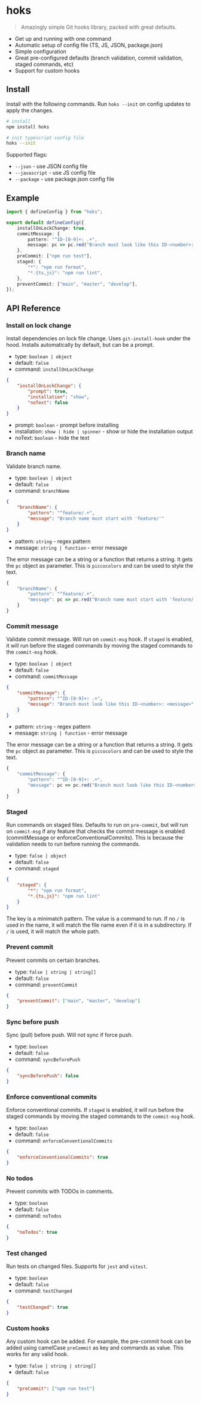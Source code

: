 # hoks

> Amazingly simple Git hooks library, packed with great defaults.

-   Get up and running with one command
-   Automatic setup of config file (TS, JS, JSON, package.json)
-   Simple configuration
-   Great pre-configured defaults (branch validation, commit validation, staged commands, etc)
-   Support for custom hooks

## Install

Install with the following commands. Run `hoks --init` on config updates to apply the changes.

```bash
# install
npm install hoks

# init typescript config file
hoks --init
```

Supported flags:

-   `--json` - use JSON config file
-   `--javascript` - use JS config file
-   `--package` - use package.json config file

## Example

```ts
import { defineConfig } from "hoks";

export default defineConfig({
    installOnLockChange: true,
    commitMessage: {
        pattern: "^ID-[0-9]+: .+",
        message: pc => pc.red("Branch must look like this ID-<number>: <message>"),
    },
    preCommit: ["npm run test"],
    staged: {
        "*": "npm run format",
        "*.{ts,js}": "npm run lint",
    },
    preventCommit: ["main", "master", "develop"],
});
```

## API Reference

### Install on lock change

Install dependencies on lock file change. Uses `git-install-hook` under the hood. Installs automatically by default, but can be a prompt.

-   type: `boolean | object`
-   default: `false`
-   command: `installOnLockChange`

```json
{
    "installOnLockChange": {
        "prompt": true,
        "installation": "show",
        "noText": false
    }
}
```

-   prompt: `boolean` - prompt before installing
-   installation: `show | hide | spinner` - show or hide the installation output
-   noText: `boolean` - hide the text

### Branch name

Validate branch name.

-   type: `boolean | object`
-   default: `false`
-   command: `branchName`

```json
{
    "branchName": {
        "pattern": "^feature/.+",
        "message": "Branch name must start with 'feature/'"
    }
}
```

-   pattern: `string` - regex pattern
-   message: `string | function` - error message

The error message can be a string or a function that returns a string. It gets the `pc` object as parameter. This is `piccocolors` and can be used to style the text.

```ts
{
    "branchName": {
        "pattern": "^feature/.+",
        "message": pc => pc.red("Branch name must start with 'feature/'")
    }
}
```

### Commit message

Validate commit message. Will run on `commit-msg` hook. If `staged` is enabled, it will run before the staged commands by moving the staged commands to the `commit-msg` hook.

-   type: `boolean | object`
-   default: `false`
-   command: `commitMessage`

```json
{
    "commitMessage": {
        "pattern": "^ID-[0-9]+: .+",
        "message": "Branch must look like this ID-<number>: <message>"
    }
}
```

-   pattern: `string` - regex pattern
-   message: `string | function` - error message

The error message can be a string or a function that returns a string. It gets the `pc` object as parameter. This is `piccocolors` and can be used to style the text.

```ts
{
    "commitMessage": {
        "pattern": "^ID-[0-9]+: .+",
        "message": pc => pc.red("Branch must look like this ID-<number>: <message>")
    }
}
```

### Staged

Run commands on staged files. Defaults to run on `pre-commit`, but will run on `commit-msg` if any feature that checks the commit message is enabled (commitMessage or enforceConventionalCommits). This is because the validation needs to run before running the commands.

-   type: `false | object`
-   default: `false`
-   command: `staged`

```json
{
    "staged": {
        "*": "npm run format",
        "*.{ts,js}": "npm run lint"
    }
}
```

The key is a minimatch pattern. The value is a command to run. If no `/` is used in the name, it will match the file name even if it is in a subdirectory. If `/` is used, it will match the whole path.

### Prevent commit

Prevent commits on certain branches.

-   type: `false | string | string[]`
-   default: `false`
-   command: `preventCommit`

```json
{
    "preventCommit": ["main", "master", "develop"]
}
```

### Sync before push

Sync (pull) before push. Will not sync if force push.

-   type: `boolean`
-   default: `false`
-   command: `syncBeforePush`

```json
{
    "syncBeforePush": false
}
```

### Enforce conventional commits

Enforce conventional commits. If `staged` is enabled, it will run before the staged commands by moving the staged commands to the `commit-msg` hook.

-   type: `boolean`
-   default: `false`
-   command: `enforceConventionalCommits`

```json
{
    "enforceConventionalCommits": true
}
```

### No todos

Prevent commits with TODOs in comments.

-   type: `boolean`
-   default: `false`
-   command: `noTodos`

```json
{
    "noTodos": true
}
```

### Test changed

Run tests on changed files. Supports for `jest` and `vitest`.

-   type: `boolean`
-   default: `false`
-   command: `testChanged`

```json
{
    "testChanged": true
}
```

### Custom hooks

Any custom hook can be added. For example, the pre-commit hook can be added using camelCase `preCommit` as key and commands as value. This works for any valid hook.

-   type: `false | string | string[]`
-   default: `false`

```json
{
    "preCommit": ["npm run test"]
}
```
